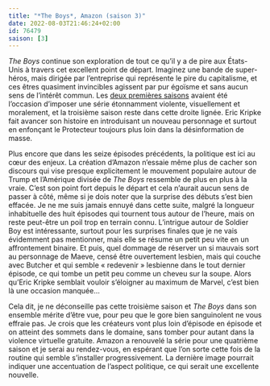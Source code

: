 ```yaml
---
title: "*The Boys*, Amazon (saison 3)"
date: 2022-08-03T21:46:24+02:00
id: 76479 
saison: [3]
---
```


*The Boys* continue son exploration de tout ce qu’il y a de pire aux États-Unis à travers cet excellent point de départ. Imaginez une bande de super-héros, mais dirigée par l’entreprise qui représente le pire du capitalisme, et ces êtres quasiment invincibles agissent par pur égoïsme et sans aucun sens de l’intérêt commun. Les [deux premières saisons](https://voiretmanger.fr/boys-kripke-prime-video/) avaient été l’occasion d’imposer une série étonnamment violente, visuellement et moralement, et la troisième saison reste dans cette droite lignée. Eric Kripke fait avancer son histoire en introduisant un nouveau personnage et surtout en enfonçant le Protecteur toujours plus loin dans la désinformation de masse.

Plus encore que dans les seize épisodes précédents, la politique est ici au cœur des enjeux. La création d’Amazon n’essaie même plus de cacher son discours qui vise presque explicitement le mouvement populaire autour de Trump et l’Amérique divisée de *The Boys* ressemble de plus en plus à la vraie. C’est son point fort depuis le départ et cela n’aurait aucun sens de passer à côté, même si je dois noter que la surprise des débuts s’est bien effacée. Je ne me suis jamais ennuyé dans cette suite, malgré la longueur inhabituelle des huit épisodes qui tournent tous autour de l’heure, mais on reste peut-être un poil trop en terrain connu. L’intrigue autour de Soldier Boy est intéressante, surtout pour les surprises finales que je ne vais évidemment pas mentionner, mais elle se résume un petit peu vite en un affrontement binaire. Et puis, quel dommage de réserver un si mauvais sort au personnage de Maeve, censé être ouvertement lesbien, mais qui couche avec Butcher et qui semble « redevenir » lesbienne dans le tout dernier épisode, ce qui tombe un petit peu comme un cheveu sur la soupe. Alors qu’Eric Kripke semblait vouloir s’éloigner au maximum de Marvel, c’est bien là une occasion manquée…

Cela dit, je ne déconseille pas cette troisième saison et *The Boys* dans son ensemble mérite d’être vue, pour peu que le gore bien sanguinolent ne vous effraie pas. Je crois que les créateurs vont plus loin d’épisode en épisode et on atteint des sommets dans le domaine, sans tomber pour autant dans la violence virtuelle gratuite. Amazon a renouvelé la série pour une quatrième saison et je serai au rendez-vous, en espérant que l’on sorte cette fois de la routine qui semble s’installer progressivement. La dernière image pourrait indiquer une accentuation de l’aspect politique, ce qui serait une excellente nouvelle. 
